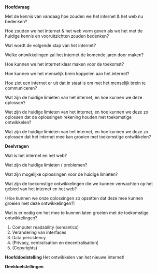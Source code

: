 **Hoofdvraag**

Met de kennis van vandaag hoe zouden we het internet & het web nu bedenken?

Hoe zouden we het internet & het web vorm geven als we het met de huidige kennis en vooruitzichten zouden bedenken?

Wat wordt de volgende stap van het internet?

Welke ontwikkelingen zal het internet de komende jaren door maken?

Hoe kunnen we het internet klaar maken voor de toekomst?

Hoe kunnen we het menselijk brein koppelen aan het internet?

Hoe ziet een internet er uit dat in staat is om met het menselijk brein te communiceren?

Wat zijn de huidige limieten van het internet, en hoe kunnen we deze oplossen?

Wat zijn de huidige limieten van het internet, en hoe kunnen we deze zo oplossen dat de oplossingen rekening houden met toekomstige ontwikkelen?

Wat zijn de huidige limieten van het internet, en hoe kunnen we deze zo oplossen dat het internet mee kan groeien met toekomstige ontwikkelen?

**Deelvragen**

Wat is het internet en het web?

Wat zijn de huidige limieten / problemen?

Wat zijn mogelijke oplossingen voor de huidige limieten?

Wat zijn de toekomstige ontwikkelingen die we kunnen verwachten op het gebied van het internet en het web?

(Hoe kunnen we onze oplossingen zo opzetten dat deze mee kunnen groeien met deze ontwikkelingen?)

Wat is er nodig om het mee te kunnen laten groeien met de toekomstige ontwikkelingen?


1. Computer readability (semantics)
2. Verandering van interfaces
3. Data persistency
4. (Privacy, centralisation en decentralisation)
5. (Copyrights)

**Hoofddoelstelling**
Het ontwikkelen van het nieuwe internet!

**Deeldoelstellingen**

